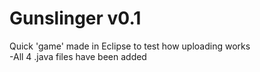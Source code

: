 Gunslinger v0.1
==========

Quick 'game' made in Eclipse to test how uploading works       
-All 4 .java files have been added
